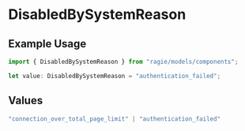 # DisabledBySystemReason

## Example Usage

```typescript
import { DisabledBySystemReason } from "ragie/models/components";

let value: DisabledBySystemReason = "authentication_failed";
```

## Values

```typescript
"connection_over_total_page_limit" | "authentication_failed"
```